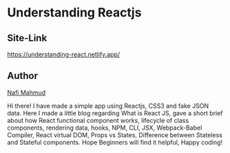 # Understanding Reactjs
## Site-Link
https://understanding-react.netlify.app/

## Author 
[Nafi Mahmud][author]

[author]: https://sourcecodebd.github.io/nafi.com/
Hi there! I have made a simple app using Reactjs, CSS3 and fake JSON data. Here I made a little blog regarding What is React JS, gave a short brief about how React functional component works, lifecycle of class components, rendering data, hooks,  NPM, CLI, JSX, Webpack-Babel Compiler, React virtual DOM, Props vs States, Difference between Stateless and Stateful components. Hope Beginners will find it helpful, Happy coding!
